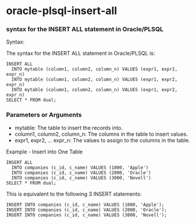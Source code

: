 # oracle-plsql-insert-all
### syntax for the INSERT ALL statement in Oracle/PLSQL

Syntax:

The syntax for the INSERT ALL statement in Oracle/PLSQL is:
```
INSERT ALL
  INTO mytable (column1, column2, column_n) VALUES (expr1, expr2, expr_n)
  INTO mytable (column1, column2, column_n) VALUES (expr1, expr2, expr_n)
  INTO mytable (column1, column2, column_n) VALUES (expr1, expr2, expr_n)
SELECT * FROM dual;
```
### Parameters or Arguments

- mytable: The table to insert the records into.
- column1, column2, column_n: The columns in the table to insert values.
- expr1, expr2, ... expr_n: The values to assign to the columns in the table.


Example - Insert into One Table
```
INSERT ALL
  INTO companies (c_id, c_name) VALUES (1000, 'Apple')
  INTO companies (c_id, c_name) VALUES (2000, 'Oracle')
  INTO companies (c_id, c_name) VALUES (3000, 'Novell')
SELECT * FROM dual;
```
This is equivalent to the following 3 INSERT statements:
```
INSERT INTO companies (c_id, c_name) VALUES (1000, 'Apple');
INSERT INTO companies (c_id, c_name) VALUES (2000, 'Oracle');
INSERT INTO companies (c_id, c_name) VALUES (3000, 'Novell');
```
